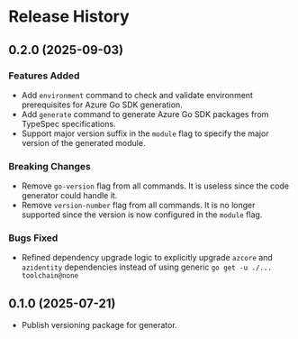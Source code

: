 # Release History

## 0.2.0 (2025-09-03)

### Features Added

- Add `environment` command to check and validate environment prerequisites for Azure Go SDK generation.
- Add `generate` command to generate Azure Go SDK packages from TypeSpec specifications.
- Support major version suffix in the `module` flag to specify the major version of the generated module.

### Breaking Changes

- Remove `go-version` flag from all commands. It is useless since the code generator could handle it.
- Remove `version-number` flag from all commands. It is no longer supported since the version is now configured in the `module` flag.

### Bugs Fixed

- Refined dependency upgrade logic to explicitly upgrade `azcore` and `azidentity` dependencies instead of using generic `go get -u ./... toolchain@none`

## 0.1.0 (2025-07-21)
- Publish versioning package for generator.
